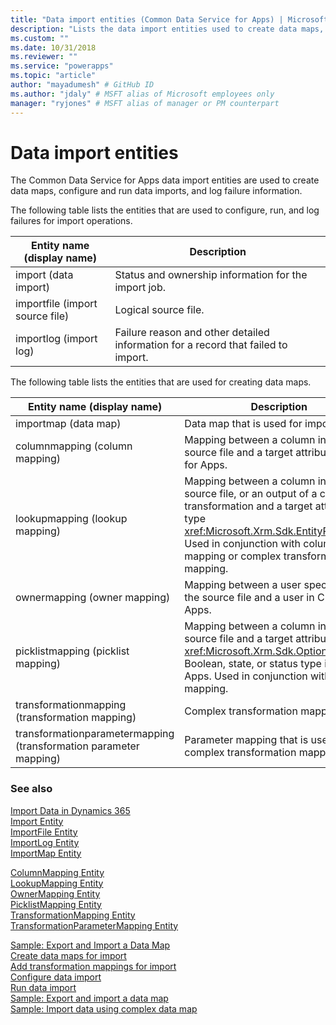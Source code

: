 ```yaml
---
title: "Data import entities (Common Data Service for Apps) | Microsoft Docs" # Intent and product brand in a unique string of 43-59 chars including spaces
description: "Lists the data import entities used to create data maps, configure and run data imports, and log failure information." # 115-145 characters including spaces. This abstract displays in the search result.
ms.custom: ""
ms.date: 10/31/2018
ms.reviewer: ""
ms.service: "powerapps"
ms.topic: "article"
author: "mayadumesh" # GitHub ID
ms.author: "jdaly" # MSFT alias of Microsoft employees only
manager: "ryjones" # MSFT alias of manager or PM counterpart
---
```

# Data import entities

The Common Data Service for Apps data import entities are used to create data maps, configure and run data imports, and log failure information.  

 The following table lists the entities that are used to configure, run, and log failures for import operations.  

|Entity name (display name)|Description|  
|----------------------------------|-----------------|  
|import (data import)|Status and ownership information for the import job.|  
|importfile (import source file)|Logical source file.|  
|importlog (import log)|Failure reason and other detailed information for a record that failed to import.|  

 The following table lists the entities that are used for creating data maps.  


|                    Entity name (display name)                     |                                                                                                                      Description                                                                                                                       |
|-------------------------------------------------------------------|--------------------------------------------------------------------------------------------------------------------------------------------------------------------------------------------------------------------------------------------------------|
|                       importmap (data map)                        |                                                                                                           Data map that is used for import.                                                                                                            |
|                  columnmapping (column mapping)                   |                                                           Mapping between a column in the source file and a target attribute in CDS for Apps.                                                           |
|                  lookupmapping (lookup mapping)                   |       Mapping between a column in the source file, or an output of a complex transformation and a target attribute of type <xref:Microsoft.Xrm.Sdk.EntityReference>. Used in conjunction with column mapping or complex transformation mapping.        |
|                   ownermapping (owner mapping)                    |                                                             Mapping between a user specified in the source file and a user in CDS for Apps.                                                             |
|                picklistmapping (picklist mapping)                 | Mapping between a column in the source file and a target attribute of <xref:Microsoft.Xrm.Sdk.OptionSetValue>, Boolean, state, or status type in CDS for Apps. Used in conjunction with column mapping. |
|          transformationmapping (transformation mapping)           |                                                                                                            Complex transformation mapping.                                                                                                             |
| transformationparametermapping (transformation parameter mapping) |                                                                                           Parameter mapping that is used in complex transformation mapping.                                                                                            |

### See also  
 [Import Data in Dynamics 365](import-data.md)   
 [Import Entity](reference/entities/import.md)   
 [ImportFile Entity](reference/entities/importfile.md)   
 [ImportLog Entity](reference/entities/importlog.md)   
 [ImportMap Entity](reference/entities/importmap.md)   
 <!-- jdaly These links will have content when we re-gen docs after bug 689487 is checked in. START -->
 [ColumnMapping Entity](reference/entities/columnmapping.md)   
 [LookupMapping Entity](reference/entities/lookupmapping.md)   
 [OwnerMapping Entity](reference/entities/ownermapping.md)   
 [PicklistMapping Entity](reference/entities/picklistmapping.md)   
 [TransformationMapping Entity](reference/entities/transformationmapping.md)    
 [TransformationParameterMapping Entity](reference/entities/transformationparametermapping.md)   
 <!-- jdaly These links will have content  when we re-gen docs after bug 689487 is checked in. END -->
 [Sample: Export and Import a Data Map](/dynamics365/customer-engagement/developer/sample-export-import-data-map)   
 [Create data maps for import](create-data-maps-for-import.md)<br />
 [Add transformation mappings for import](add-transformation-mappings-import.md)<br />
 [Configure data import](configure-data-import.md)<br />
 [Run data import](run-data-import.md)<br />
 [Sample: Export and import a data map](/dynamics365/customer-engagement/developer/org-service/samples/export-import-data-map)<br />
 [Sample: Import data using complex data map](/dynamics365/customer-engagement/developer/org-service/samples/import-data-complex-data-map)<br />